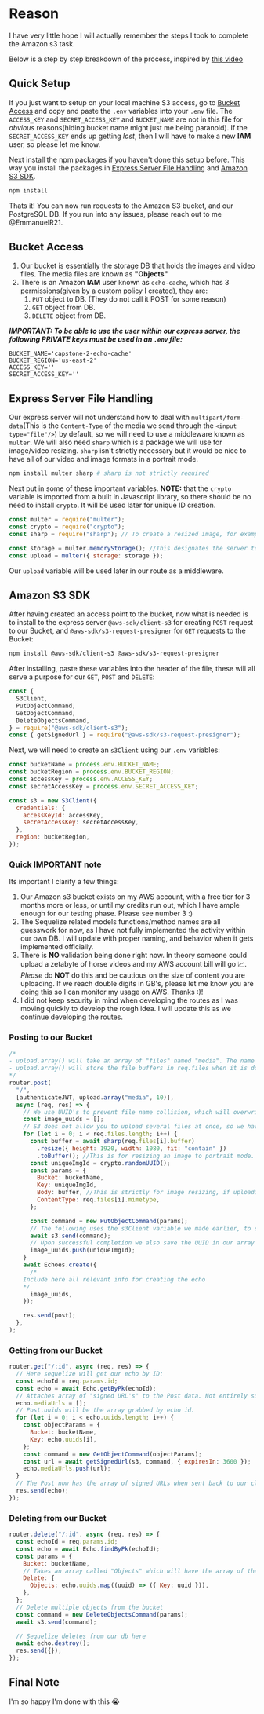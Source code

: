 # Reason

I have very little hope I will actually remember the steps I took to complete the Amazon s3 task.

Below is a step by step breakdown of the process, inspired by [this video](https://www.youtube.com/watch?v=eQAIojcArRY&t=996s)

## Quick Setup

If you just want to setup on your local machine S3 access, go to [Bucket Access](#bucket-access) and copy and paste the `.env` variables into your `.env` file. The `ACCESS_KEY` and `SECRET_ACCESS_KEY` and `BUCKET_NAME` are not in this file for _obvious_ reasons(hiding bucket name might just me being paranoid). If the `SECRET_ACCESS_KEY` ends up getting _lost_, then I will have to make a new **IAM** user, so please let me know.

Next install the npm packages if you haven't done this setup before. This way you install the packages in [Express Server File Handling](#express-server-file-handling) and [Amazon S3 SDK](#amazon-s3-sdk).

```bash
npm install
```

Thats it! You can now run requests to the Amazon S3 bucket, and our PostgreSQL DB. If you run into any issues, please reach out to me @EmmanuelR21.

## Bucket Access

1. Our bucket is essentially the storage DB that holds the images and video files. The media files are known as **"Objects"**
2. There is an Amazon **IAM** user known as `echo-cache`, which has 3 permissions(given by a custom policy I created), they are:
   1. `PUT` object to DB. (They do not call it POST for some reason)
   2. `GET` object from DB.
   3. `DELETE` object from DB.

**_IMPORTANT: To be able to use the user within our express server, the following PRIVATE keys must be used in an `.env` file:_**

```env
BUCKET_NAME='capstone-2-echo-cache'
BUCKET_REGION='us-east-2'
ACCESS_KEY=''
SECRET_ACCESS_KEY=''
```

## Express Server File Handling

Our express server will not understand how to deal with `multipart/form-data`(This is the `Content-Type` of the media we send through the `<input type="file"/>`) by default, so we will need to use a middleware known as `multer`. We will also need `sharp` which is a package we will use for image/video resizing. `sharp` isn't strictly necessary but it would be nice to have all of our video and image formats in a portrait mode.

```bash
npm install multer sharp # sharp is not strictly required
```

Next put in some of these important variables. **NOTE:** that the `crypto` variable is imported from a built in Javascript library, so there should be no need to install `crypto`. It will be used later for unique ID creation.

```javascript
const multer = require("multer");
const crypto = require("crypto");
const sharp = require("sharp"); // To create a resized image, for example to put images into portrait mode.

const storage = multer.memoryStorage(); //This designates the server to store the media in memory, instead of on disk.
const upload = multer({ storage: storage });
```

Our `upload` variable will be used later in our route as a middleware.

## Amazon S3 SDK

After having created an access point to the bucket, now what is needed is to install to the express server `@aws-sdk/client-s3` for creating `POST` request to our Bucket, and `@aws-sdk/s3-request-presigner` for `GET` requests to the Bucket:

```bash
npm install @aws-sdk/client-s3 @aws-sdk/s3-request-presigner
```

After installing, paste these variables into the header of the file, these will all serve a purpose for our `GET`, `POST` and `DELETE`:

```javascript
const {
  S3Client,
  PutObjectCommand,
  GetObjectCommand,
  DeleteObjectsCommand,
} = require("@aws-sdk/client-s3");
const { getSignedUrl } = require("@aws-sdk/s3-request-presigner");
```

Next, we will need to create an `s3Client` using our `.env` variables:

```javascript
const bucketName = process.env.BUCKET_NAME;
const bucketRegion = process.env.BUCKET_REGION;
const accessKey = process.env.ACCESS_KEY;
const secretAccessKey = process.env.SECRET_ACCESS_KEY;

const s3 = new S3Client({
  credentials: {
    accessKeyId: accessKey,
    secretAccessKey: secretAccessKey,
  },
  region: bucketRegion,
});
```

### Quick **IMPORTANT** note

Its important I clarify a few things:

1. Our Amazon s3 bucket exists on my AWS account, with a free tier for 3 months more or less, or until my credits run out, which I have ample enough for our testing phase. Please see number 3 :)
2. The Sequelize related models functions/method names are all guesswork for now, as I have not fully implemented the activity within our own DB. I will update with proper naming, and behavior when it gets implemented officially.
3. There is **NO** validation being done right now. In theory someone could upload a zetabyte of horse videos and my AWS account bill will go 📈. _Please_ do **NOT** do this and be cautious on the size of content you are uploading. If we reach double digits in GB's, please let me know you are doing this so I can monitor my usage on AWS. Thanks :)!
4. I did not keep security in mind when developing the routes as I was moving quickly to develop the rough idea. I will update this as we continue developing the routes.

### Posting to our Bucket

```javascript
/*
- upload.array() will take an array of "files" named "media". The name "media" can be literally anything, just depends on what you name the array of files being sent from the client.
- upload.array() will store the file buffers in req.files when it is done.
*/
router.post(
  "/",
  [authenticateJWT, upload.array("media", 10)],
  async (req, res) => {
    // We use UUID's to prevent file name collision, which will overwrite one file over the other. We will also use it to retrieve the media later so we store it in our Postgres DB.
    const image_uuids = [];
    // S3 does not allow you to upload several files at once, so we have to loop
    for (let i = 0; i < req.files.length; i++) {
      const buffer = await sharp(req.files[i].buffer)
        .resize({ height: 1920, width: 1080, fit: "contain" })
        .toBuffer(); //This is for resizing an image to portrait mode. The image wont get affected, but black bars will fill the gaps.
      const uniqueImgId = crypto.randomUUID();
      const params = {
        Bucket: bucketName,
        Key: uniqueImgId,
        Body: buffer, //This is strictly for image resizing, if uploading videos you would have to use req.files[i].buffer and or use another package to resize the video.
        ContentType: req.files[i].mimetype,
      };

      const command = new PutObjectCommand(params);
      // The following uses the s3Client variable we made earlier, to store to the AWS DB bucket
      await s3.send(command);
      // Upon successful completion we also save the UUID in our array
      image_uuids.push(uniqueImgId);
    }
    await Echoes.create({
      /*
    Include here all relevant info for creating the echo
    */
      image_uuids,
    });

    res.send(post);
  },
);
```

### Getting from our Bucket

```javascript
router.get("/:id", async (req, res) => {
  // Here sequelize will get our echo by ID:
  const echoId = req.params.id;
  const echo = await Echo.getByPk(echoId);
  // Attaches array of "signed URL's" to the Post data. Not entirely sure yet if this adds to the DB table, need to test.
  echo.mediaUrls = [];
  // Post.uuids will be the array grabbed by echo id.
  for (let i = 0; i < echo.uuids.length; i++) {
    const objectParams = {
      Bucket: bucketName,
      Key: echo.uuids[i],
    };
    const command = new GetObjectCommand(objectParams);
    const url = await getSignedUrl(s3, command, { expiresIn: 3600 });
    echo.mediaUrls.push(url);
  }
  // The Post now has the array of signed URLs when sent back to our client.
  res.send(echo);
});
```

### Deleting from our Bucket

```javascript
router.delete("/:id", async (req, res) => {
  const echoId = req.params.id;
  const echo = await Echo.findByPk(echoId);
  const params = {
    Bucket: bucketName,
    // Takes an array called "Objects" which will have the array of the multiple uuids, to delete all at once.
    Delete: {
      Objects: echo.uuids.map((uuid) => ({ Key: uuid })),
    },
  };
  // Delete multiple objects from the bucket
  const command = new DeleteObjectsCommand(params);
  await s3.send(command);

  // Sequelize deletes from our db here
  await echo.destroy();
  res.send({});
});
```

## Final Note

I'm so happy I'm done with this 😭
